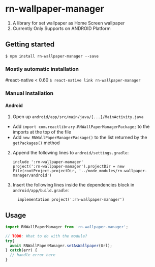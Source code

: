 # rn-wallpaper-manager
1. A library for set wallpaper as Home Screen wallpaper
2. Currently Only Supports on ANDROID Platform

## Getting started

`$ npm install rn-wallpaper-manager --save`

### Mostly automatic installation

#react-native < 0.60
`$ react-native link rn-wallpaper-manager`

### Manual installation

<!-- #### iOS

1. In XCode, in the project navigator, right click `Libraries` ➜ `Add Files to [your project's name]`
2. Go to `node_modules` ➜ `rn-wallpaper-manager` and add `RNWallPaperManager.xcodeproj`
3. In XCode, in the project navigator, select your project. Add `libRNWallPaperManager.a` to your project's `Build Phases` ➜ `Link Binary With Libraries`
4. Run your project (`Cmd+R`) -->

#### Android

1. Open up `android/app/src/main/java/[...]/MainActivity.java`
  - Add `import com.reactlibrary.RNWallPaperManagerPackage;` to the imports at the top of the file
  - Add `new RNWallPaperManagerPackage()` to the list returned by the `getPackages()` method
2. Append the following lines to `android/settings.gradle`:
  	```
  	include ':rn-wallpaper-manager'
  	project(':rn-wallpaper-manager').projectDir = new File(rootProject.projectDir, '../node_modules/rn-wallpaper-manager/android')
  	```
3. Insert the following lines inside the dependencies block in `android/app/build.gradle`:
  	```
      implementation project(':rn-wallpaper-manager')
  	```

## Usage
```javascript
import RNWallPaperManager from 'rn-wallpaper-manager';

// TODO: What to do with the module?
try{
  await RNWallPaperManager.setAsWallpaper(Url);
} catch(err) {
  // handle error here
}
```